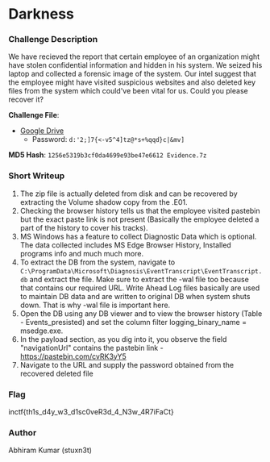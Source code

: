 # Darkness

### Challenge Description

We have recieved the report that certain employee of an organization might have stolen confidential information and hidden in his system. We seized his laptop and collected a forensic image of the system. Our intel suggest that the employee might have visited suspicious websites and also deleted key files from the system which could've been vital for us. Could you please recover it? 

**Challenge File**:
+ [Google Drive](https://drive.google.com/file/d/1vPGSUFxB6XO5zWsYATjDEr0ubAWrDiAD/view?usp=sharing)
    + Password: `d:'2;]7{<-v5^4]tz@*s+%qqd}c|&mv]`

**MD5 Hash**: `1256e5319b3cf0da4699e93be47e6612 Evidence.7z`

### Short Writeup

1. The zip file is actually deleted from disk and can be recovered by extracting the Volume shadow copy from the .E01.
2. Checking the browser history tells us that the employee visited pastebin but the exact paste link is not present (Basically the employee deleted a part of the history to cover his tracks).
3. MS Windows has a feature to collect Diagnostic Data which is optional. The data collected includes MS Edge Browser History, Installed programs info and much much more.
4. To extract the DB from the system, navigate to `C:\ProgramData\Microsoft\Diagnosis\EventTranscript\EventTranscript.db` and extract the file. Make sure to extract the -wal file too because that contains our required URL. Write Ahead Log files basically are used to maintain DB data and are written to original DB when system shuts down. That is why -wal file is important here.
5. Open the DB using any DB viewer and to view the browser history (Table - Events_presisted) and set the column filter logging_binary_name = msedge.exe.
6. In the payload section, as you dig into it, you observe the field "navigationUrl" contains the pastebin link - https://pastebin.com/cvRK3yY5
7. Navigate to the URL and supply the password obtained from the recovered deleted file

### Flag

inctf{th1s_d4y_w3_d1sc0veR3d_4_N3w_4R7iFaCt}

### Author

Abhiram Kumar (stuxn3t)
